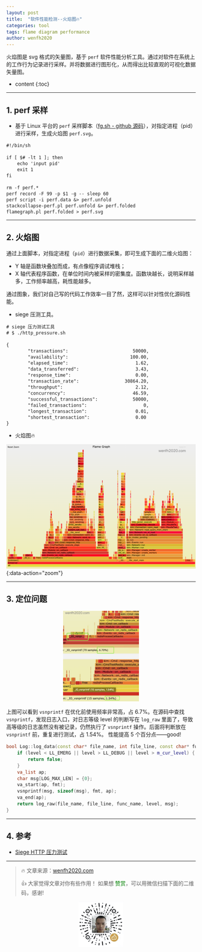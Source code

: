 ```yaml
---
layout: post
title:  "软件性能检测--火焰图🔥"
categories: tool
tags: flame diagram performance
author: wenfh2020
---
```


火焰图是 svg 格式的矢量图，基于 `perf` 软件性能分析工具。通过对软件在系统上的工作行为记录进行采样。并将数据进行图形化，从而得出比较直观的可视化数据矢量图。




* content
{:toc}

---

## 1. perf 采样

* 基于 Linux 平台的 `perf` 采样脚本（[fg.sh - github 源码](https://github.com/wenfh2020/shell/blob/master/fg.sh)），对指定进程（pid）进行采样，生成火焰图 `perf.svg`。

```shell
#!/bin/sh

if [ $# -lt 1 ]; then
    echo 'input pid'
    exit 1
fi

rm -f perf.*
perf record -F 99 -p $1 -g -- sleep 60
perf script -i perf.data &> perf.unfold
stackcollapse-perf.pl perf.unfold &> perf.folded
flamegraph.pl perf.folded > perf.svg
```

---

## 2. 火焰图

通过上面脚本，对指定进程（`pid`）进行数据采集，即可生成下面的二维火焰图：

* Y 轴是函数块叠加而成，有点像程序调试堆栈；
* X 轴代表程序函数，在单位时间内被采样的密集度。函数块越长，说明采样越多，工作频率越高，耗性能越多。

通过图象，我们对自己写的代码工作效率一目了然，这样可以针对性优化源码性能。

* siege 压测工具。

```shell
# siege 压力测试工具
# $ ./http_pressure.sh

{
        "transactions":                        50000,
        "availability":                       100.00,
        "elapsed_time":                         1.62,
        "data_transferred":                     3.43,
        "response_time":                        0.00,
        "transaction_rate":                 30864.20,
        "throughput":                           2.12,
        "concurrency":                         46.59,
        "successful_transactions":             50000,
        "failed_transactions":                     0,
        "longest_transaction":                  0.01,
        "shortest_transaction":                 0.00
}
```

* 火焰图🔥

![火焰图](/images/2020-07-30-19-33-44.png){:data-action="zoom"}

---

## 3. 定位问题

<div align=center><img src="/images/2020-08-07-00-05-48.png" data-action="zoom" width="40%"/></div>

上图可以看到 `vsnprintf` 在优化前使用频率非常高，占 6.7%。在源码中查找 `vsnprintf`，发现日志入口，对日志等级 level 的判断写在 `log_raw` 里面了，导致高等级的日志虽然没有被记录，仍然执行了 `vsnprintf` 操作。后面将判断放在 `vsnprintf` 前，重复进行测试，占 1.54%。 性能提高 5 个百分点——good!

```c++
bool Log::log_data(const char* file_name, int file_line, const char* func_name, int level, const char* fmt, ...) {
    if (level < LL_EMERG || level > LL_DEBUG || level > m_cur_level) {
        return false;
    }
    va_list ap;
    char msg[LOG_MAX_LEN] = {0};
    va_start(ap, fmt);
    vsnprintf(msg, sizeof(msg), fmt, ap);
    va_end(ap);
    return log_raw(file_name, file_line, func_name, level, msg);
}
```

---

## 4. 参考

* [Siege HTTP 压力测试](https://wenfh2020.com/2018/05/02/siege-pressure/)

---

> 🔥 文章来源：[wenfh2020.com](https://wenfh2020.com/2020/07/30/flame-diagram/)
>
> 👍 大家觉得文章对你有些作用！ 如果想 <font color=green>赞赏</font>，可以用微信扫描下面的二维码，感谢!
<div align=center><img src="/images/2020-08-06-15-49-47.png" width="120"/></div>
